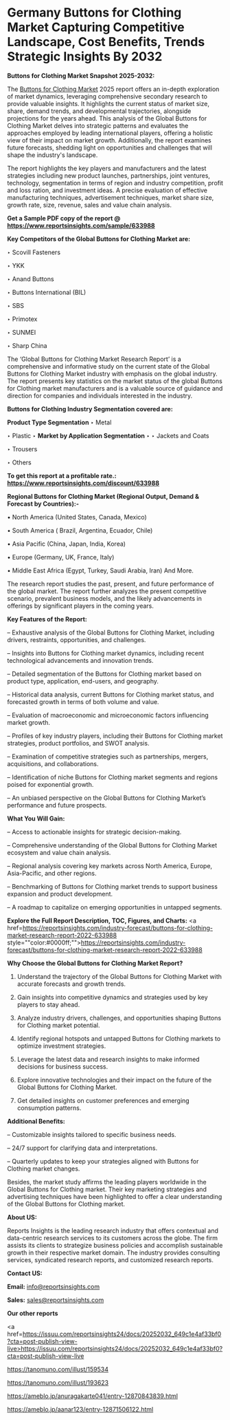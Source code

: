 # Germany Buttons for Clothing Market Capturing Competitive Landscape, Cost Benefits, Trends Strategic Insights By 2032

<strong>Buttons for Clothing Market Snapshot 2025-2032:</strong>

The <a href=https://www.reportsinsights.com/sample/633988>Buttons for Clothing Market</a> 2025 report offers an in-depth exploration of market dynamics, leveraging comprehensive secondary research to provide valuable insights. It highlights the current status of market size, share, demand trends, and developmental trajectories, alongside projections for the years ahead. This analysis of the Global Buttons for Clothing Market delves into strategic patterns and evaluates the approaches employed by leading international players, offering a holistic view of their impact on market growth. Additionally, the report examines future forecasts, shedding light on opportunities and challenges that will shape the industry's landscape.

The report highlights the key players and manufacturers and the latest strategies including new product launches, partnerships, joint ventures, technology, segmentation in terms of region and industry competition, profit and loss ration, and investment ideas. A precise evaluation of effective manufacturing techniques, advertisement techniques, market share size, growth rate, size, revenue, sales and value chain analysis.

<strong>Get a Sample PDF copy of the report @ <a href=https://www.reportsinsights.com/sample/633988 style=color:#0000ff;>https://www.reportsinsights.com/sample/633988</a></strong>

<strong>Key Competitors of the Global Buttons for Clothing Market are:</strong>

‣ Scovill Fasteners

‣ YKK

‣ Anand Buttons

‣ Buttons International (BIL)

‣ SBS

‣ Primotex

‣ SUNMEI

‣ Sharp China

The ‘Global Buttons for Clothing Market Research Report’ is a comprehensive and informative study on the current state of the Global Buttons for Clothing Market industry with emphasis on the global industry. The report presents key statistics on the market status of the global Buttons for Clothing market manufacturers and is a valuable source of guidance and direction for companies and individuals interested in the industry.

<strong>Buttons for Clothing Industry Segmentation covered are:</strong>

<strong>Product Type Segmentation</strong>
‣
Metal

‣ Plastic
‣ 
<strong>Market by Application Segmentation</strong>
‣
‣  Jackets and Coats

‣ Trousers

‣ Others

<strong>To get this report at a profitable rate.: <a href=https://www.reportsinsights.com/discount/633988 style=color:#0000ff;>https://www.reportsinsights.com/discount/633988</a></strong>

<strong>Regional Buttons for Clothing Market (Regional Output, Demand &amp; Forecast by Countries):-</strong>

• North America (United States, Canada, Mexico)

• South America ( Brazil, Argentina, Ecuador, Chile)

• Asia Pacific (China, Japan, India, Korea)

• Europe (Germany, UK, France, Italy)

• Middle East Africa (Egypt, Turkey, Saudi Arabia, Iran) And More.

The research report studies the past, present, and future performance of the global market. The report further analyzes the present competitive scenario, prevalent business models, and the likely advancements in offerings by significant players in the coming years.

<strong>Key Features of the Report:</strong>

– Exhaustive analysis of the Global Buttons for Clothing Market, including drivers, restraints, opportunities, and challenges.

– Insights into Buttons for Clothing market dynamics, including recent technological advancements and innovation trends.

– Detailed segmentation of the Buttons for Clothing market based on product type, application, end-users, and geography.

– Historical data analysis, current Buttons for Clothing market status, and forecasted growth in terms of both volume and value.

– Evaluation of macroeconomic and microeconomic factors influencing market growth.

– Profiles of key industry players, including their Buttons for Clothing market strategies, product portfolios, and SWOT analysis.

– Examination of competitive strategies such as partnerships, mergers, acquisitions, and collaborations.

– Identification of niche Buttons for Clothing market segments and regions poised for exponential growth.

– An unbiased perspective on the Global Buttons for Clothing Market’s performance and future prospects.

<strong>What You Will Gain:</strong>

– Access to actionable insights for strategic decision-making.

– Comprehensive understanding of the Global Buttons for Clothing Market ecosystem and value chain analysis.

– Regional analysis covering key markets across North America, Europe, Asia-Pacific, and other regions.

– Benchmarking of Buttons for Clothing market trends to support business expansion and product development.

– A roadmap to capitalize on emerging opportunities in untapped segments.

<strong>Explore the Full Report Description, TOC, Figures, and Charts:</strong>
<a href=https://reportsinsights.com/industry-forecast/buttons-for-clothing-market-research-report-2022-633988 style=""color:#0000ff;"">https://reportsinsights.com/industry-forecast/buttons-for-clothing-market-research-report-2022-633988</a>

<strong>Why Choose the Global Buttons for Clothing Market Report?</strong>

1. Understand the trajectory of the Global Buttons for Clothing Market with accurate forecasts and growth trends.

2. Gain insights into competitive dynamics and strategies used by key players to stay ahead.

3. Analyze industry drivers, challenges, and opportunities shaping Buttons for Clothing market potential.

4. Identify regional hotspots and untapped Buttons for Clothing markets to optimize investment strategies.

5. Leverage the latest data and research insights to make informed decisions for business success.

6. Explore innovative technologies and their impact on the future of the Global Buttons for Clothing Market.

7. Get detailed insights on customer preferences and emerging consumption patterns.

<strong>Additional Benefits:</strong>

– Customizable insights tailored to specific business needs.

– 24/7 support for clarifying data and interpretations.

– Quarterly updates to keep your strategies aligned with Buttons for Clothing market changes.

Besides, the market study affirms the leading players worldwide in the Global Buttons for Clothing market. Their key marketing strategies and advertising techniques have been highlighted to offer a clear understanding of the Global Buttons for Clothing market.

<strong><strong>About US</strong>:</strong>

Reports Insights is the leading research industry that offers contextual and data-centric research services to its customers across the globe. The firm assists its clients to strategize business policies and accomplish sustainable growth in their respective market domain. The industry provides consulting services, syndicated research reports, and customized research reports.

<strong>Contact US:</strong>

<p class=><b>Email:</b> <a href=mailto:info@reportsinsights.com>info@reportsinsights.com</a></p>
<p class=><b>Sales:</b> <a href=mailto:sales@reportsinsights.com>sales@reportsinsights.com</a></p>

<strong>Our other reports</strong>

<a href=https://issuu.com/reportsinsights24/docs/20252032_649c1e4af33bf0?cta=post-publish-view-live>https://issuu.com/reportsinsights24/docs/20252032_649c1e4af33bf0?cta=post-publish-view-live</a>

<a href=https://tanomuno.com/illust/159534>https://tanomuno.com/illust/159534</a>

<a href=https://tanomuno.com/illust/193623>https://tanomuno.com/illust/193623</a>

<a href=https://ameblo.jp/anuragakarte041/entry-12870843839.html>https://ameblo.jp/anuragakarte041/entry-12870843839.html</a>

<a href=https://ameblo.jp/aanar123/entry-12871506122.html>https://ameblo.jp/aanar123/entry-12871506122.html</a>
